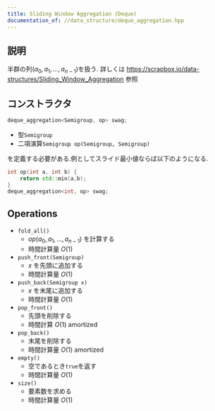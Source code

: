 ```yaml
---
title: Sliding Window Aggregation (Deque)
documentation_of: //data_structure/deque_aggregation.hpp
---
```


## 説明

半群の列$(a_0,a_1, \dots, a_{n-1})$を扱う.
詳しくは https://scrapbox.io/data-structures/Sliding_Window_Aggregation 参照

## コンストラクタ

```cpp
deque_aggregation<Semigroup, op> swag;
```
-   型```Semigroup```
-   二項演算```Semigroup op(Semigroup, Semigroup)```

を定義する必要がある.例としてスライド最小値ならば以下のようになる.

```cpp
int op(int a, int b) {
    return std::min(a,b);
}
deque_aggregation<int, op> swag;
```

## Operations

-   ```fold_all()```
    -   $op(a_0, a_1, \dots, a_{n-1})$ を計算する
    -   時間計算量 $O(1)$
-   ```push_front(Semigroup)```
    -   $x$ を先頭に追加する
    -   時間計算量 $O(1)$
-   ```push_back(Semigroup x)```
    -   $x$ を末尾に追加する
    -   時間計算量 $O(1)$
-   ```pop_front()```
    -   先頭を削除する
    -   時間計算 $O(1)$ amortized
-   ```pop_back()```
    -   末尾を削除する
    -   時間計算量 $O(1)$ amortized
-   ```empty()```
    -   空であるとき```true```を返す
    -   時間計算量 $O(1)$
-   ```size()```
    -   要素数を求める
    -   時間計算量 $O(1)$